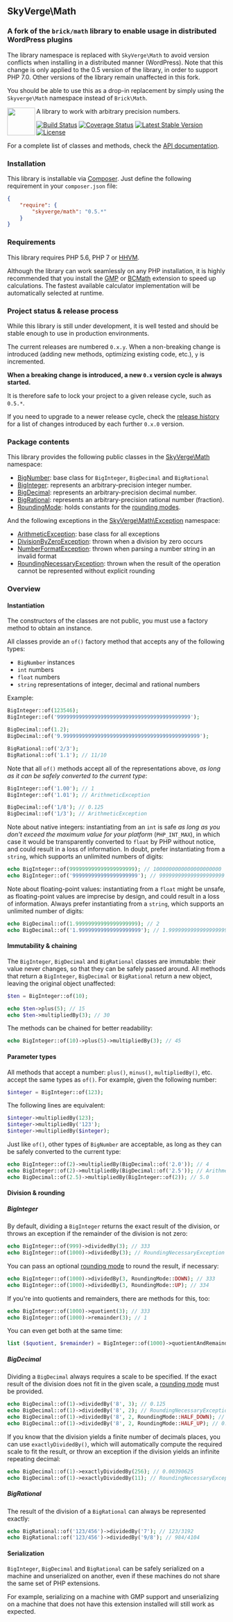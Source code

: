 ## SkyVerge\Math

### A fork of the `brick/math` library to enable usage in distributed WordPress plugins

The library namespace is replaced with `SkyVerge\Math` to avoid version conflicts when installing in a distributed manner (WordPress). Note that this change is only applied to the 0.5 version of the library, in order to support PHP 7.0. Other versions of the library remain unaffected in this fork.

You should be able to use this as a drop-in replacement by simply using the `Skyverge\Math` namespace instead of `Brick\Math`. 

<img src="https://raw.githubusercontent.com/brick/brick/master/logo.png" alt="" align="left" height="64">

A library to work with arbitrary precision numbers.

[![Build Status](https://secure.travis-ci.org/brick/math.svg?branch=master)](http://travis-ci.org/brick/math)
[![Coverage Status](https://coveralls.io/repos/brick/math/badge.svg?branch=master)](https://coveralls.io/r/brick/math?branch=master)
[![Latest Stable Version](https://poser.pugx.org/brick/math/v/stable)](https://packagist.org/packages/brick/math)
[![License](https://poser.pugx.org/brick/math/license)](https://packagist.org/packages/brick/math)

For a complete list of classes and methods, check the [API documentation](http://brick.io/math/).

### Installation

This library is installable via [Composer](https://getcomposer.org/).
Just define the following requirement in your `composer.json` file:

```json
{
    "require": {
        "skyverge/math": "0.5.*"
    }
}
```

### Requirements

This library requires PHP 5.6, PHP 7 or [HHVM](http://hhvm.com/).

Although the library can work seamlessly on any PHP installation, it is highly recommended that you install the
[GMP](http://php.net/manual/en/book.gmp.php) or [BCMath](http://php.net/manual/en/book.bc.php) extension
to speed up calculations. The fastest available calculator implementation will be automatically selected at runtime.

### Project status & release process

While this library is still under development, it is well tested and should be stable enough to use in production
environments.

The current releases are numbered `0.x.y`. When a non-breaking change is introduced (adding new methods, optimizing
existing code, etc.), `y` is incremented.

**When a breaking change is introduced, a new `0.x` version cycle is always started.**

It is therefore safe to lock your project to a given release cycle, such as `0.5.*`.

If you need to upgrade to a newer release cycle, check the [release history](https://github.com/brick/math/releases)
for a list of changes introduced by each further `0.x.0` version.

### Package contents

This library provides the following public classes in the [SkyVerge\Math](http://brick.io/math/namespace-Brick.Math.html) namespace:

- [BigNumber](http://brick.io/math/class-Brick.Math.BigNumber.html): base class for `BigInteger`, `BigDecimal` and `BigRational`
- [BigInteger](http://brick.io/math/class-Brick.Math.BigInteger.html): represents an arbitrary-precision integer number.
- [BigDecimal](http://brick.io/math/class-Brick.Math.BigDecimal.html): represents an arbitrary-precision decimal number.
- [BigRational](http://brick.io/math/class-Brick.Math.BigRational.html): represents an arbitrary-precision rational number (fraction).
- [RoundingMode](http://brick.io/math/class-Brick.Math.RoundingMode.html): holds constants for the [rounding modes](http://brick.io/math/class-Brick.Math.RoundingMode.html).

And the following exceptions in the [SkyVerge\Math\Exception](http://brick.io/math/namespace-Brick.Math.Exception.html) namespace:

- [ArithmeticException](http://brick.io/math/class-Brick.Math.Exception.ArithmeticException.html): base class for all exceptions
- [DivisionByZeroException](http://brick.io/math/class-Brick.Math.Exception.DivisionByZeroException.html): thrown when a division by zero occurs
- [NumberFormatException](http://brick.io/math/class-Brick.Math.Exception.NumberFormatException.html): thrown when parsing a number string in an invalid format
- [RoundingNecessaryException](http://brick.io/math/class-Brick.Math.Exception.RoundingNecessaryException.html): thrown when the result of the operation cannot be represented without explicit rounding

### Overview

#### Instantiation

The constructors of the classes are not public, you must use a factory method to obtain an instance.

All classes provide an `of()` factory method that accepts any of the following types:

- `BigNumber` instances
- `int` numbers
- `float` numbers
- `string` representations of integer, decimal and rational numbers

Example:

```php
BigInteger::of(123546);
BigInteger::of('9999999999999999999999999999999999999999999');

BigDecimal::of(1.2);
BigDecimal::of('9.99999999999999999999999999999999999999999999');

BigRational::of('2/3');
BigRational::of('1.1'); // 11/10
```

Note that all `of()` methods accept all of the representations above, *as long as it can be safely converted to
the current type*:

```php
BigInteger::of('1.00'); // 1
BigInteger::of('1.01'); // ArithmeticException

BigDecimal::of('1/8'); // 0.125
BigDecimal::of('1/3'); // ArithmeticException
```

Note about native integers: instantiating from an `int` is safe *as long as you don't exceed the maximum
value for your platform* (`PHP_INT_MAX`), in which case it would be transparently converted to `float` by PHP without
notice, and could result in a loss of information. In doubt, prefer instantiating from a `string`, which supports
an unlimited numbers of digits:

```php
echo BigInteger::of(999999999999999999999); // 1000000000000000000000
echo BigInteger::of('999999999999999999999'); // 999999999999999999999
```

Note about floating-point values: instantiating from a `float` might be unsafe, as floating-point values are
imprecise by design, and could result in a loss of information. Always prefer instantiating from a `string`, which
supports an unlimited number of digits:

```php
echo BigDecimal::of(1.99999999999999999999); // 2
echo BigDecimal::of('1.99999999999999999999'); // 1.99999999999999999999
```

#### Immutability & chaining

The `BigInteger`, `BigDecimal` and `BigRational` classes are immutable: their value never changes,
so that they can be safely passed around. All methods that return a `BigInteger`, `BigDecimal` or `BigRational`
return a new object, leaving the original object unaffected:

```php
$ten = BigInteger::of(10);

echo $ten->plus(5); // 15
echo $ten->multipliedBy(3); // 30
```

The methods can be chained for better readability:

```php
echo BigInteger::of(10)->plus(5)->multipliedBy(3); // 45
```

#### Parameter types

All methods that accept a number: `plus()`, `minus()`, `multipliedBy()`, etc. accept the same types as `of()`.
For example, given the following number:

```php
$integer = BigInteger::of(123);
```

The following lines are equivalent:

```php
$integer->multipliedBy(123);
$integer->multipliedBy('123');
$integer->multipliedBy($integer);
```

Just like `of()`, other types of `BigNumber` are acceptable, as long as they can be safely converted to the current type:

```php
echo BigInteger::of(2)->multipliedBy(BigDecimal::of('2.0')); // 4
echo BigInteger::of(2)->multipliedBy(BigDecimal::of('2.5')); // ArithmeticException
echo BigDecimal::of(2.5)->multipliedBy(BigInteger::of(2)); // 5.0
```

#### Division & rounding

##### BigInteger

By default, dividing a `BigInteger` returns the exact result of the division, or throws an exception if the remainder
of the division is not zero:

```php
echo BigInteger::of(999)->dividedBy(3); // 333
echo BigInteger::of(1000)->dividedBy(3); // RoundingNecessaryException
```

You can pass an optional [rounding mode](http://brick.io/math/class-Brick.Math.RoundingMode.html) to round the result, if necessary:

```php
echo BigInteger::of(1000)->dividedBy(3, RoundingMode::DOWN); // 333
echo BigInteger::of(1000)->dividedBy(3, RoundingMode::UP); // 334
```

If you're into quotients and remainders, there are methods for this, too:

```php
echo BigInteger::of(1000)->quotient(3); // 333
echo BigInteger::of(1000)->remainder(3); // 1
```

You can even get both at the same time:

```php
list ($quotient, $remainder) = BigInteger::of(1000)->quotientAndRemainder(3);
```

##### BigDecimal

Dividing a `BigDecimal` always requires a scale to be specified. If the exact result of the division does not fit in
the given scale, a [rounding mode](http://brick.io/math/class-Brick.Math.RoundingMode.html) must be provided.

```php
echo BigDecimal::of(1)->dividedBy('8', 3); // 0.125
echo BigDecimal::of(1)->dividedBy('8', 2); // RoundingNecessaryException
echo BigDecimal::of(1)->dividedBy('8', 2, RoundingMode::HALF_DOWN); // 0.12
echo BigDecimal::of(1)->dividedBy('8', 2, RoundingMode::HALF_UP); // 0.13
```

If you know that the division yields a finite number of decimals places, you can use `exactlyDividedBy()`, which will
automatically compute the required scale to fit the result, or throw an exception if the division yields an infinite
repeating decimal:

```php
echo BigDecimal::of(1)->exactlyDividedBy(256); // 0.00390625
echo BigDecimal::of(1)->exactlyDividedBy(11); // RoundingNecessaryException
```

##### BigRational

The result of the division of a `BigRational` can always be represented exactly:

```php
echo BigRational::of('123/456')->dividedBy('7'); // 123/3192
echo BigRational::of('123/456')->dividedBy('9/8'); // 984/4104
```

#### Serialization

`BigInteger`, `BigDecimal` and `BigRational` can be safely serialized on a machine and unserialized on another,
even if these machines do not share the same set of PHP extensions.

For example, serializing on a machine with GMP support and unserializing on a machine that does not have this extension
installed will still work as expected.

